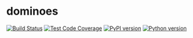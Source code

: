 dominoes
========

[![Build Status](https://travis-ci.org/abw333/dominoes.svg?branch=master)](https://travis-ci.org/abw333/dominoes)
[![Test Code Coverage](https://codecov.io/gh/abw333/dominoes/branch/master/graph/badge.svg)](https://codecov.io/gh/abw333/dominoes)
[![PyPI version](https://badge.fury.io/py/dominoes.svg)](https://badge.fury.io/py/dominoes)
[![Python version](https://img.shields.io/badge/python-3.5-brightgreen.svg)](https://www.python.org/)
